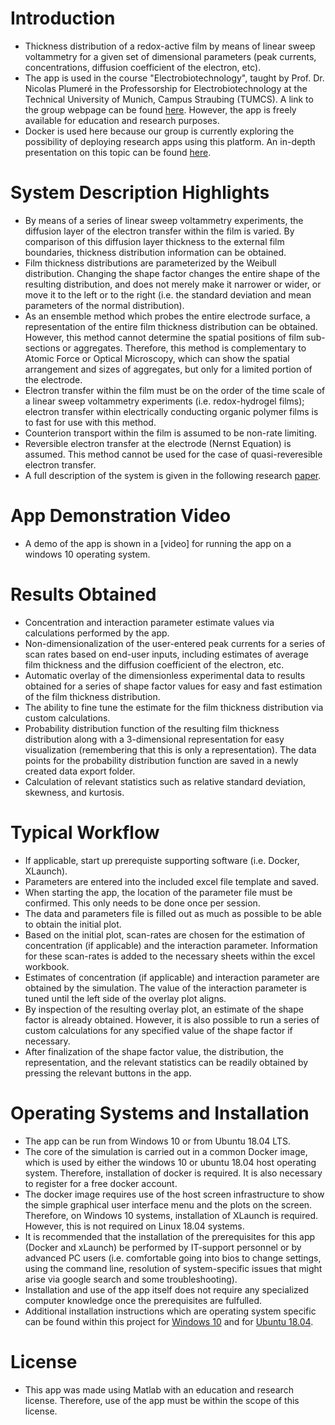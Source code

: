 # Introduction
- Thickness distribution of a redox-active film by means of linear sweep voltammetry for a given set of dimensional parameters (peak currents, concentrations, diffusion coefficient of the electron, etc).
- The app is used in the course "Electrobiotechnology", taught by Prof. Dr. Nicolas Plumeré in the Professorship for Electrobiotechnology at the Technical University of Munich, Campus Straubing (TUMCS). A link to the group webpage can be found [here](https://ebt.cs.tum.de/?lang=en). However, the app is freely available for education and research purposes.
- Docker is used here because our group is currently exploring the possibility of deploying research apps using this platform. An in-depth presentation on this topic can be found [here](https://www.youtube.com/watch?v=L4nqky8qGm8).

# System Description Highlights
- By means of a series of linear sweep voltammetry experiments, the diffusion layer of the electron transfer within the film is varied. By comparison of this diffusion layer thickness to the external film boundaries, thickness distribution information can be obtained.
- Film thickness distributions are parameterized by the Weibull distribution. Changing the shape factor changes the entire shape of the resulting distribution, and does not merely make it narrower or wider, or move it to the left or to the right (i.e. the standard deviation and mean parameters of the normal distribution).
- As an ensemble method which probes the entire electrode surface, a representation of the entire film thickness distribution can be obtained. However, this method cannot determine the spatial positions of film sub-sections or aggregates. Therefore, this method is complementary to Atomic Force or Optical Microscopy, which can show the spatial arrangement and sizes of aggregates, but only for a limited portion of the electrode.
- Electron transfer within the film must be on the order of the time scale of a linear sweep voltammetry experiments (i.e. redox-hydrogel films); electron transfer within electrically conducting organic polymer films is to fast for use with this method.
- Counterion transport within the film is assumed to be non-rate limiting.
- Reversible electron transfer at the electrode (Nernst Equation) is assumed. This method cannot be used for the case of quasi-reveresible electron transfer.
- A full description of the system is given in the following research [paper](https://pubs.rsc.org/en/content/articlelanding/2020/sc/c9sc03653a#!divAbstract).

# App Demonstration Video
- A demo of the app is shown in a [video] for running the app on a windows 10 operating system.

# Results Obtained
- Concentration and interaction parameter estimate values via calculations performed by the app.
- Non-dimensionalization of the user-entered peak currents for a series of scan rates based on end-user inputs, including estimates of average film thickness and the diffusion coefficient of the electron, etc.
- Automatic overlay of the dimensionless experimental data to results obtained for a series of shape factor values for easy and fast estimation of the film thickness distribution.
- The ability to fine tune the estimate for the film thickness distribution via custom calculations. 
- Probability distribution function of the resulting film thickness distribution along with a 3-dimensional representation for easy visualization (remembering that this is only a representation). The data points for the probability distribution function are saved in a newly created data export folder.
- Calculation of relevant statistics such as relative standard deviation, skewness, and kurtosis.

# Typical Workflow
- If applicable, start up prerequiste supporting software (i.e. Docker, XLaunch).
- Parameters are entered into the included excel file template and saved.
- When starting the app, the location of the parameter file must be confirmed. This only needs to be done once per session.
- The data and parameters file is filled out as much as possible to be able to obtain the initial plot.
- Based on the initial plot, scan-rates are chosen for the estimation of concentration (if applicable) and the interaction parameter. Information for these scan-rates is added to the necessary sheets within the excel workbook.
- Estimates of concentration (if applicable) and interaction parameter are obtained by the simulation. The value of the interaction parameter is tuned until the left side of the overlay plot aligns.
- By inspection of the resulting overlay plot, an estimate of the shape factor is already obtained. However, it is also possible to run a series of custom calculations for any specified value of the shape factor if necessary.
- After finalization of the shape factor value, the distribution, the representation, and the relevant statistics can be readily obtained by pressing the relevant buttons in the app.

# Operating Systems and Installation
- The app can be run from Windows 10 or from Ubuntu 18.04 LTS.
- The core of the simulation is carried out in a common Docker image, which is used by either the windows 10 or ubuntu 18.04 host operating system. Therefore, installation of docker is required. It is also necessary to register for a free docker account.
- The docker image requires use of the host screen infrastructure to show the simple graphical user interface menu and the plots on the screen. Therefore, on Windows 10 systems, installation of XLaunch is required. However, this is not required on Linux 18.04 systems.
- It is recommended that the installation of the prerequisites for this app (Docker and xLaunch) be performed by IT-support personnel or by advanced PC users (i.e. comfortable going into bios to change settings, using the command line, resolution of system-specific issues that might arise via google search and some troubleshooting).
- Installation and use of the app itself does not require any specialized computer knowledge once the prerequisites are fulfulled.
- Additional installation instructions which are operating system specific can be found within this project for [Windows 10](https://github.com/DLBuesen/redox-active-film-distribution-reversible/tree/main/project/windows10) and for [Ubuntu 18.04](https://github.com/DLBuesen/redox-active-film-distribution-reversible/tree/main/project/ubuntu1804).

# License
- This app was made using Matlab with an education and research license. Therefore, use of the app must be within the scope of this license.


